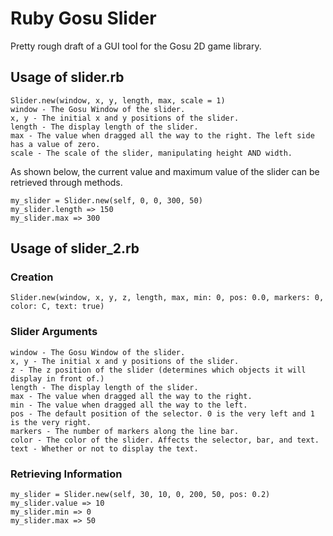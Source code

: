 # Ruby Gosu Slider

Pretty rough draft of a GUI tool for the Gosu 2D game library.

## Usage of slider.rb

```
Slider.new(window, x, y, length, max, scale = 1)
window - The Gosu Window of the slider.
x, y - The initial x and y positions of the slider.
length - The display length of the slider.
max - The value when dragged all the way to the right. The left side has a value of zero.
scale - The scale of the slider, manipulating height AND width.
```

As shown below, the current value and maximum value of the slider can be retrieved through methods.

```
my_slider = Slider.new(self, 0, 0, 300, 50)
my_slider.length => 150
my_slider.max => 300
```

## Usage of slider_2.rb

### Creation
```
Slider.new(window, x, y, z, length, max, min: 0, pos: 0.0, markers: 0, color: C, text: true)
```

### Slider Arguments
```
window - The Gosu Window of the slider.
x, y - The initial x and y positions of the slider.
z - The z position of the slider (determines which objects it will display in front of.)
length - The display length of the slider.
max - The value when dragged all the way to the right.
min - The value when dragged all the way to the left.
pos - The default position of the selector. 0 is the very left and 1 is the very right.
markers - The number of markers along the line bar.
color - The color of the slider. Affects the selector, bar, and text.
text - Whether or not to display the text.
```

### Retrieving Information
```
my_slider = Slider.new(self, 30, 10, 0, 200, 50, pos: 0.2)
my_slider.value => 10
my_slider.min => 0
my_slider.max => 50
```
